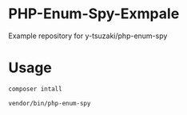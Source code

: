 # PHP-Enum-Spy-Exmpale

Example repository for y-tsuzaki/php-enum-spy

# Usage

```bash
composer intall
```
```bash
vendor/bin/php-enum-spy
```

